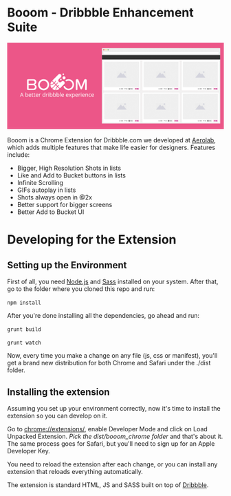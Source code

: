 Booom - Dribbble Enhancement Suite
==================================


![Booom Screenshot](https://raw.githubusercontent.com/Aerolab/booom/master/screenshots/hero.png)


Booom is a Chrome Extension for Dribbble.com we developed at [Aerolab](https://aerolab.co), which adds multiple features that make life easier for designers. Features include:

* Bigger, High Resolution Shots in lists
* Like and Add to Bucket buttons in lists
* Infinite Scrolling
* GIFs autoplay in lists
* Shots always open in @2x
* Better support for bigger screens
* Better Add to Bucket UI


# Developing for the Extension

## Setting up the Environment

First of all, you need [Node.js](https://nodejs.org/) and [Sass](http://sass-lang.com/) installed on your system.
After that, go to the folder where you cloned this repo and run:

```npm install```

After you're done installing all the dependencies, go ahead and run:

```grunt build```

```grunt watch```

Now, every time you make a change on any file (js, css or manifest), you'll get a brand new distribution for both Chrome and Safari under the ./dist folder.


## Installing the extension

Assuming you set up your environment correctly, now it's time to install the extension so you can develop on it.

Go to [chrome://extensions/](chrome://extensions/), enable Developer Mode and click on Load Unpacked Extension. *Pick the dist/booom_chrome folder* and that's about it. The same process goes for Safari, but you'll need to sign up for an Apple Developer Key. 

You need to reload the extension after each change, or you can install any extension that reloads everything automatically.

The extension is standard HTML, JS and SASS built on top of [Dribbble](https://dribbble.com).
